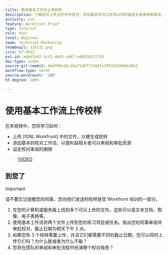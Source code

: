 ```yaml
---
title: 使用基本工作流上传校样
description: 了解如何上传文件作为校对，添加基本校对工作流以供利益相关者审阅和审批，以及在  [!DNL Workfront] 中设置校对审阅的截止日期。
activity: use
feature: Workfront Proof
type: Tutorial
role: User
level: Beginner
team: Technical Marketing
thumbnail: 335132.png
jira: KT-8832
exl-id: adadfa42-1c41-4b45-a947-e0851b3117d3
doc-type: video
source-git-commit: bbdf99c6bc1be714077fd94fc3f8325394de36b3
workflow-type: tm+mt
source-wordcount: '185'
ht-degree: 100%

---
```


# 使用基本工作流上传校样

在本视频中，您将学习如何：

* 上传 [!DNL Workfront] 中的文件，以便生成校样
* 添加基本的校对工作流，以便利益相关者可以审阅和审批资源
* 设定校对审阅的期限

>[!VIDEO](https://video.tv.adobe.com/v/335132/?quality=12&learn=on&enablevpops=1)

## 到您了

>[!IMPORTANT]
>
>请不要忘记提醒您的同事，您向他们发送的校样是您 Workfront 培训的一部分。


1. 在您的计算机或服务器上找到多个可以上传的文件。这些可以是文本文档、图像、电子表格等。
1. 使用基本工作流将两个文件上传到您的练习项目或任务。指派您的同事审阅并审批校对，截止日期为明天下午 2 点。
1. 如果您有 3 个校样需要上传，并且它们都需要不同的截止日期，您可以同时上传它们吗？为什么能或者为什么不能？
1. 您将在团队的审阅和审批流程中扮演哪个校对角色？

<!--
## Learn more
* Supported proofing file types
* Configure a proof
-->

<!--
## Guides
* Plan a basic workflow worksheet
* Upload proofs in Workfront
-->
